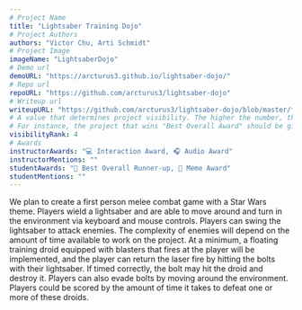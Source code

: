 ```yaml
---
# Project Name
title: "Lightsaber Training Dojo"
# Project Authors
authors: "Victor Chu, Arti Schmidt"
# Project Image
imageName: "LightsaberDojo"
# Demo url
demoURL: "https://arcturus3.github.io/lightsaber-dojo/"
# Repo url
repoURL: "https://github.com/arcturus3/lightsaber-dojo"
# Writeup url
writeupURL: "https://github.com/arcturus3/lightsaber-dojo/blob/master/finalreport.pdf"
# A value that determines project visibility. The higher the number, the closer it will appear to the top
# For instance, the project that wins "Best Overall Award" should be given the highest visibilityRank
visibilityRank: 4
# Awards
instructorAwards: "💻 Interaction Award, 🎧 Audio Award"
instructorMentions: ""
studentAwards: "🥈 Best Overall Runner-up, 🤪 Meme Award"
studentMentions: ""
---
```

We plan to create a first person melee combat game with a Star Wars theme. Players wield a lightsaber and are able to move around and turn in the environment via keyboard and mouse controls. Players can swing the lightsaber to attack enemies. The complexity of enemies will depend on the amount of time available to work on the project. At a minimum, a floating training droid equipped with blasters that fires at the player will be implemented, and the player can return the laser fire by hitting the bolts with their lightsaber. If timed correctly, the bolt may hit the droid and destroy it. Players can also evade bolts by moving around the environment. Players could be scored by the amount of time it takes to defeat one or more of these droids.
